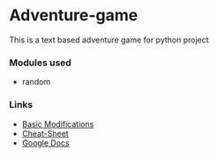 # Adventure-game
This is a text based adventure game for python project

### Modules used
* random

### Links
*  [Basic Modifications](https://guides.github.com/features/mastering-markdown/ "Basic Modifications")
*  [Cheat-Sheet](https://github.com/adam-p/markdown-here/wiki/Markdown-Cheatsheet "Cheat-Sheet")
*  [Google Docs](https://docs.google.com/document/d/1dnGLXlDAR-oQ5Zl7XjOmMZcsnpMDKfFqNwFzk6Us1Xc/edit?ts=6039f3b0)
